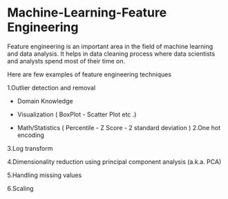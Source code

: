 # Machine-Learning-Feature Engineering

Feature engineering is an important area in the field of machine learning and data analysis.
It helps in data cleaning process where data scientists and analysts spend most of their time on.

Here are few examples of feature engineering techniques

1.Outlier detection and removal

 * Domain Knowledge

 * Visualization  ( BoxPlot - Scatter Plot etc .)

 * Math/Statistics ( Percentile - Z Score - 2 standard deviation )
2.One hot encoding

3.Log transform

4.Dimensionality reduction using principal component analysis (a.k.a. PCA)

5.Handling missing values

6.Scaling
